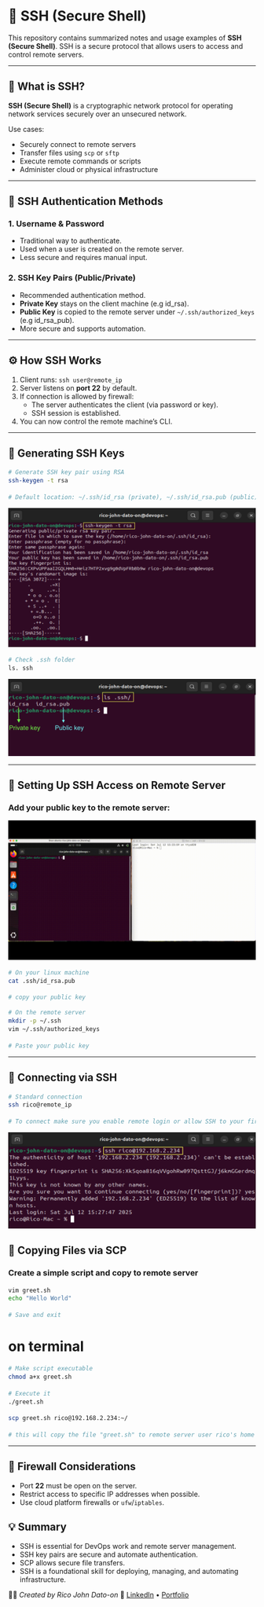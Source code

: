 # 🔐 SSH (Secure Shell)

This repository contains summarized notes and usage examples of **SSH (Secure Shell)**. SSH is a secure protocol that allows users to access and control remote servers.

---

## 📘 What is SSH?

**SSH (Secure Shell)** is a cryptographic network protocol for operating network services securely over an unsecured network.

Use cases:

- Securely connect to remote servers
- Transfer files using `scp` or `sftp`
- Execute remote commands or scripts
- Administer cloud or physical infrastructure

---

## 🔑 SSH Authentication Methods

### 1. **Username & Password**

- Traditional way to authenticate.
- Used when a user is created on the remote server.
- Less secure and requires manual input.

### 2. **SSH Key Pairs (Public/Private)**

- Recommended authentication method.
- **Private Key** stays on the client machine (e.g id_rsa).
- **Public Key** is copied to the remote server under `~/.ssh/authorized_keys` (e.g id_rsa_pub).
- More secure and supports automation.

---

## ⚙️ How SSH Works

1. Client runs: `ssh user@remote_ip`
2. Server listens on **port 22** by default.
3. If connection is allowed by firewall:
   - The server authenticates the client (via password or key).
   - SSH session is established.
4. You can now control the remote machine’s CLI.

---

## 🔐 Generating SSH Keys

```bash
# Generate SSH key pair using RSA
ssh-keygen -t rsa

# Default location: ~/.ssh/id_rsa (private), ~/.ssh/id_rsa.pub (public)
```

![SSH Image](Images/ssh.png)

```bash
# Check .ssh folder
ls. ssh
```

![SSH Image1](Images/ssh1.png)

---

## 📁 Setting Up SSH Access on Remote Server

### Add your public key to the remote server:

![Settingup](Images/settingup.gif)

```bash
# On your linux machine
cat .ssh/id_rsa.pub

# copy your public key
```

```bash
# On the remote server
mkdir -p ~/.ssh
vim ~/.ssh/authorized_keys

# Paste your public key
```

---

## 🔗 Connecting via SSH

```bash
# Standard connection
ssh rico@remote_ip

# To connect make sure you enable remote login or allow SSH to your fire wall
```

![connect](Images/connect.png)

## 📂 Copying Files via SCP

### Create a simple script and copy to remote server

```bash
vim greet.sh
echo "Hello World"

# Save and exit
```

# on terminal

```bash
# Make script executable
chmod a+x greet.sh

# Execute it
./greet.sh

scp greet.sh rico@192.168.2.234:~/

# this will copy the file "greet.sh" to remote server user rico's home directory
```

---

## 🧱 Firewall Considerations

- Port **22** must be open on the server.
- Restrict access to specific IP addresses when possible.
- Use cloud platform firewalls or `ufw`/`iptables`.

## 💡 Summary

- SSH is essential for DevOps work and remote server management.
- SSH key pairs are secure and automate authentication.
- SCP allows secure file transfers.
- SSH is a foundational skill for deploying, managing, and automating infrastructure.

🧑‍💻 _Created by Rico John Dato-on_
🔗 [LinkedIn](https://www.linkedin.com/in/rico-john-dato-on) • [Portfolio](https://ricodatoon.netlify.app)

